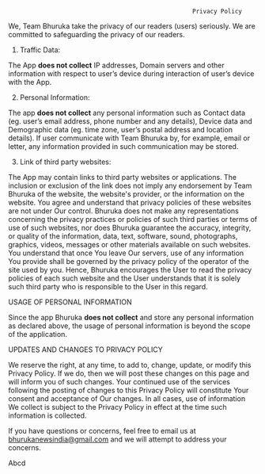                                                         Privacy Policy
	


We, Team Bhuruka take the privacy of our readers (users) seriously. We are committed to safeguarding the privacy of our readers. 

1. Traffic Data: 

The App **does not collect** IP addresses, Domain servers and  other information with respect to user’s device during interaction of user’s device with the App. 

2. Personal Information: 

The app **does not collect** any personal information such as Contact data (eg. user’s e­mail address, phone number and any details), Device data and Demographic data (eg.  time zone, user’s postal address and location details).  If user communicate with Team Bhuruka by, for example, email or letter, any information provided in such communication may be stored.

3. Link of third party websites:

The App may contain links to third party websites or applications. The inclusion or exclusion of the link does  not imply any endorsement by Team Bhuruka of the website, the website's provider, or the information on the  website. You agree and understand that privacy policies of these websites are not under Our control. Bhuruka  does not make any representations concerning the privacy practices or policies of such third parties or terms  of use of such websites, nor does Bhuruka guarantee the accuracy, integrity, or quality of the information,  data, text, software, sound, photographs, graphics, videos, messages or other materials available on such  websites. You understand that once You leave Our servers, use of any information You provide shall be  governed by the privacy policy of the operator of the site used by you. Hence, Bhuruka encourages the User  to read the privacy policies of each such website and the User understands that it is solely such third party  who is responsible to the User in this regard.


USAGE OF PERSONAL INFORMATION

Since the app Bhuruka **does not collect** and store any personal information as declared above, the usage of personal information is beyond the scope of the application. 


UPDATES AND CHANGES TO PRIVACY POLICY  

We reserve the right, at any time, to add to, change, update, or modify this Privacy Policy. If we do, then we will post these changes on this page and will inform you of such changes. Your continued use of the services following the posting of changes to this Privacy Policy will constitute Your consent  and acceptance of Our changes. In all cases, use of information We collect is subject to the Privacy  Policy in effect at the time such information is collected.


If you have questions or concerns, feel free to email us at bhurukanewsindia@gmail.com and we will attempt to address your concerns.


Abcd
